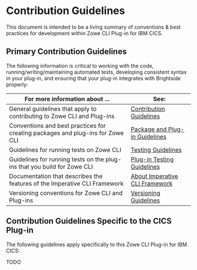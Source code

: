# Contribution Guidelines
This document is intended to be a living summary of conventions & best practices for development within Zowe CLI Plug-in for IBM CICS.

## Primary Contribution Guidelines
The following information is critical to working with the code, running/writing/maintaining automated tests, developing consistent syntax in your plug-in, and ensuring that your plug-in integrates with Brightside properly:

| For more information about ... | See: |
| ------------------------------ | ----- |
| General guidelines that apply to contributing to Zowe CLI and Plug-ins | [Contribution Guidelines](https://github.com/gizafoundation/brightside/tree/master/CONTRIBUTING.md) |
| Conventions and best practices for creating packages and plug-ins for Zowe CLI | [Package and Plug-in Guidelines](https://github.com/gizafoundation/brightside/tree/master/docs/PackagesAndPluginGuidelines.md)|
| Guidelines for running tests on Zowe CLI | [Testing Guidelines](https://github.com/gizafoundation/brightside/tree/master/docs/TESTING.md) |
| Guidelines for running tests on the plug-ins that you build for Zowe CLI | [Plug-in Testing Guidelines](https://github.com/gizafoundation/brightside/tree/master/docs/PluginTESTINGGuidelines.md) |
| Documentation that describes the features of the Imperative CLI Framework | [About Imperative CLI Framework](https://github.com/gizafoundation/imperative/wiki) |
Versioning conventions for Zowe CLI and Plug-ins| [Versioning Guidelines](https://github.com/gizafoundation/brightside/master/MaintainerVersioning.md) |

## Contribution Guidelines Specific to the CICS Plug-in
The following guidelines apply specifically to this Zowe CLI Plug-in for IBM CICS:

TODO
